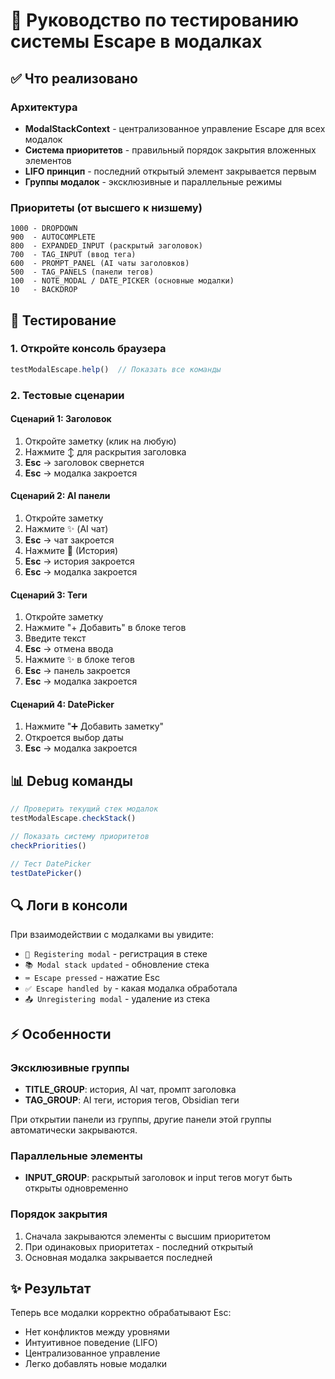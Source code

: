 # 🎯 Руководство по тестированию системы Escape в модалках

## ✅ Что реализовано

### Архитектура
- **ModalStackContext** - централизованное управление Escape для всех модалок
- **Система приоритетов** - правильный порядок закрытия вложенных элементов
- **LIFO принцип** - последний открытый элемент закрывается первым
- **Группы модалок** - эксклюзивные и параллельные режимы

### Приоритеты (от высшего к низшему)
```
1000 - DROPDOWN
900  - AUTOCOMPLETE  
800  - EXPANDED_INPUT (раскрытый заголовок)
700  - TAG_INPUT (ввод тега)
600  - PROMPT_PANEL (AI чаты заголовков)
500  - TAG_PANELS (панели тегов)
100  - NOTE_MODAL / DATE_PICKER (основные модалки)
10   - BACKDROP
```

## 🧪 Тестирование

### 1. Откройте консоль браузера
```javascript
testModalEscape.help()  // Показать все команды
```

### 2. Тестовые сценарии

#### Сценарий 1: Заголовок
1. Откройте заметку (клик на любую)
2. Нажмите ↕ для раскрытия заголовка
3. **Esc** → заголовок свернется
4. **Esc** → модалка закроется

#### Сценарий 2: AI панели
1. Откройте заметку
2. Нажмите ✨ (AI чат)
3. **Esc** → чат закроется
4. Нажмите 📜 (История)
5. **Esc** → история закроется
6. **Esc** → модалка закроется

#### Сценарий 3: Теги
1. Откройте заметку
2. Нажмите "+ Добавить" в блоке тегов
3. Введите текст
4. **Esc** → отмена ввода
5. Нажмите ✨ в блоке тегов
6. **Esc** → панель закроется
7. **Esc** → модалка закроется

#### Сценарий 4: DatePicker
1. Нажмите "➕ Добавить заметку"
2. Откроется выбор даты
3. **Esc** → модалка закроется

## 📊 Debug команды

```javascript
// Проверить текущий стек модалок
testModalEscape.checkStack()

// Показать систему приоритетов
checkPriorities()

// Тест DatePicker
testDatePicker()
```

## 🔍 Логи в консоли

При взаимодействии с модалками вы увидите:
- `📌 Registering modal` - регистрация в стеке
- `📚 Modal stack updated` - обновление стека
- `⌨️ Escape pressed` - нажатие Esc
- `✅ Escape handled by` - какая модалка обработала
- `📤 Unregistering modal` - удаление из стека

## ⚡ Особенности

### Эксклюзивные группы
- **TITLE_GROUP**: история, AI чат, промпт заголовка
- **TAG_GROUP**: AI теги, история тегов, Obsidian теги

При открытии панели из группы, другие панели этой группы автоматически закрываются.

### Параллельные элементы
- **INPUT_GROUP**: раскрытый заголовок и input тегов могут быть открыты одновременно

### Порядок закрытия
1. Сначала закрываются элементы с высшим приоритетом
2. При одинаковых приоритетах - последний открытый
3. Основная модалка закрывается последней

## ✨ Результат

Теперь все модалки корректно обрабатывают Esc:
- Нет конфликтов между уровнями
- Интуитивное поведение (LIFO)
- Централизованное управление
- Легко добавлять новые модалки